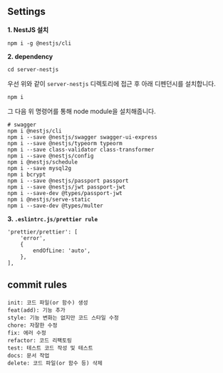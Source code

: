 ## Settings

**1. NestJS 설치**

```
npm i -g @nestjs/cli
```

**2. dependency**

```
cd server-nestjs
```

우선 위와 같이 `server-nestjs` 디렉토리에 접근 후 아래 디펜던시를 설치합니다.

```
npm i
```

그 다음 위 명령어를 통해 node module을 설치해줍니다.

```
# swagger
npm i @nestjs/cli
npm i --save @nestjs/swagger swagger-ui-express
npm i --save @nestjs/typeorm typeorm
npm i --save class-validator class-transformer
npm i --save @nestjs/config
npm i @nestjs/schedule
npm i --save mysql2g
npm i bcrypt
npm i --save @nestjs/passport passport
npm i --save @nestjs/jwt passport-jwt
npm i --save-dev @types/passport-jwt
npm i @nestjs/serve-static
npm i --save-dev @types/multer
```

**3. `.eslintrc.js/prettier rule`**

```
'prettier/prettier': [
    'error',
    {
        endOfLine: 'auto',
    },
],
```

## commit rules

```
init: 코드 파일(or 함수) 생성
feat(add): 기능 추가
style: 기능 변화는 없지만 코드 스타일 수정
chore: 자잘한 수정
fix: 에러 수정
refactor: 코드 리팩토링
test: 테스트 코드 작성 및 테스트
docs: 문서 작업
delete: 코드 파일(or 함수 등) 삭제
```
